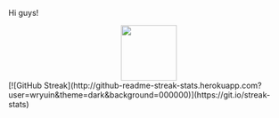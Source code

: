 Hi guys!
<div id="header" align="center">
  <img src="https://media.giphy.com/media/M9gbBd9nbDrOTu1Mqx/giphy.gif" width="100"/>
</div>
[![GitHub Streak](http://github-readme-streak-stats.herokuapp.com?user=wryuin&theme=dark&background=000000)](https://git.io/streak-stats)
